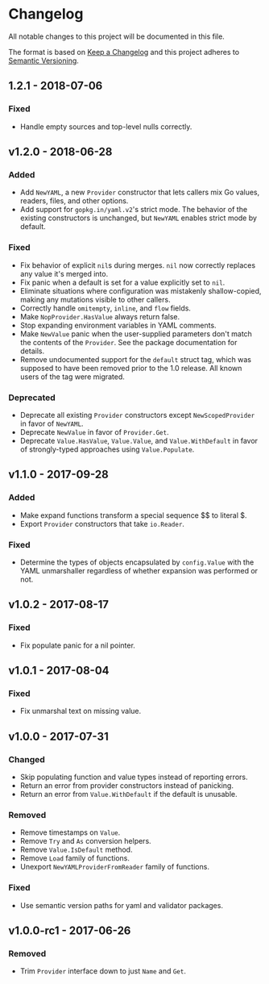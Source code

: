 # Changelog
All notable changes to this project will be documented in this file.

The format is based on [Keep a Changelog](http://keepachangelog.com/en/1.0.0/)
and this project adheres to [Semantic Versioning](http://semver.org/spec/v2.0.0.html).

## 1.2.1 - 2018-07-06
### Fixed
- Handle empty sources and top-level nulls correctly.

## v1.2.0 - 2018-06-28
### Added
- Add `NewYAML`, a new `Provider` constructor that lets callers mix Go values,
  readers, files, and other options.
- Add support for `gopkg.in/yaml.v2`'s strict mode. The behavior of the existing
  constructors is unchanged, but `NewYAML` enables strict mode by default.

### Fixed
- Fix behavior of explicit `nil`s during merges. `nil` now correctly replaces
  any value it's merged into.
- Fix panic when a default is set for a value explicitly set to `nil`.
- Eliminate situations where configuration was mistakenly shallow-copied,
  making any mutations visible to other callers.
- Correctly handle `omitempty`, `inline`, and `flow` fields.
- Make `NopProvider.HasValue` always return false.
- Stop expanding environment variables in YAML comments.
- Make `NewValue` panic when the user-supplied parameters don't match the
  contents of the `Provider`. See the package documentation for details.
- Remove undocumented support for the `default` struct tag, which was supposed
  to have been removed prior to the 1.0 release. All known users of the tag were
  migrated.

### Deprecated
- Deprecate all existing `Provider` constructors except `NewScopedProvider` in
  favor of `NewYAML`.
- Deprecate `NewValue` in favor of `Provider.Get`.
- Deprecate `Value.HasValue`, `Value.Value`, and `Value.WithDefault` in favor of
  strongly-typed approaches using `Value.Populate`.

## v1.1.0 - 2017-09-28
### Added
- Make expand functions transform a special sequence $$ to literal $.
- Export `Provider` constructors that take `io.Reader`.

### Fixed
- Determine the types of objects encapsulated by `config.Value` with the YAML
  unmarshaller regardless of whether expansion was performed or not.

## v1.0.2 - 2017-08-17
### Fixed
- Fix populate panic for a nil pointer.

## v1.0.1 - 2017-08-04
### Fixed
- Fix unmarshal text on missing value.

## v1.0.0 - 2017-07-31
### Changed
- Skip populating function and value types instead of reporting errors.
- Return an error from provider constructors instead of panicking.
- Return an error from `Value.WithDefault` if the default is unusable.

### Removed
- Remove timestamps on `Value`.
- Remove `Try` and `As` conversion helpers.
- Remove `Value.IsDefault` method.
- Remove `Load` family of functions.
- Unexport `NewYAMLProviderFromReader` family of functions.

### Fixed
- Use semantic version paths for yaml and validator packages.

## v1.0.0-rc1 - 2017-06-26
### Removed
- Trim `Provider` interface down to just `Name` and `Get`.
